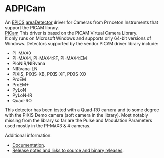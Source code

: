 ADPICam
=============
An 
[EPICS](http://www.aps.anl.gov/epics/) 
[areaDetector](http://cars.uchicago.edu/software/epics/areaDetector.html) 
driver for Cameras from Princeton Instruments that support the PICAM library.  
[PICam](ftp://ftp.princetoninstruments.com/public/Manuals/Princeton%20Instruments/PICam%20User%20Manual.pdf)
This driver is based on the PICAM Virtual Camera Library.  
It only runs on Microsoft Windows and supports only 64-bit versions of Windows.
Detectors supported by the vendor PICAM driver library include:
* PI-MAX3
* PI-MAX4, PI-MAX4:RF, PI-MAX4:EM
* PIoNIR/NIRvana
* NIRvana-LN
* PIXIS, PIXIS-XB, PIXIS-XF, PIXIS-XO
* ProEM
* ProEM+
* PyLoN
* PyLoN-IR
* Quad-RO

This detector has been tested with a Quad-RO camera and to some degree with the 
PIXIS Demo camera (soft camera in the library).  Most notably missing from the 
library so far are the Pulse and Modulation Parameters used mostly in the 
PI-MAX3 & 4 cameras.     

Additional information:
* [Documentation](http://cars.uchicago.edu/software/epics/PICamDoc.html).
* [Release notes and links to source and binary releases](RELEASE.md).
